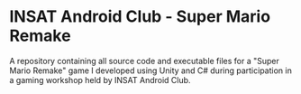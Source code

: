 # INSAT Android Club - Super Mario Remake
A repository containing all source code and executable files for a "Super Mario Remake" game I developed using Unity and C# during participation in a gaming workshop held by INSAT Android Club.
